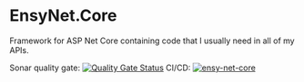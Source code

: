 # EnsyNet.Core
Framework for ASP Net Core containing code that I usually need in all of my APIs.

Sonar quality gate: [![Quality Gate Status](https://sonarcloud.io/api/project_badges/measure?project=EnsyFane_EnsyNet.Core&metric=alert_status)](https://sonarcloud.io/summary/new_code?id=EnsyFane_EnsyNet.Core)
CI/CD: [![ensy-net-core](https://github.com/EnsyFane/EnsyNet.Core/actions/workflows/ensy-net-core-workflow.yml/badge.svg)](https://github.com/EnsyFane/EnsyNet.Core/actions/workflows/ensy-net-core-workflow.yml)

